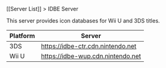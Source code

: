 [[Server List]] > IDBE Server

This server provides icon databases for Wii U and 3DS titles.

| Platform | Server |
| --- | --- |
| 3DS | https://idbe-ctr.cdn.nintendo.net |
| Wii U | https://idbe-wup.cdn.nintendo.net |